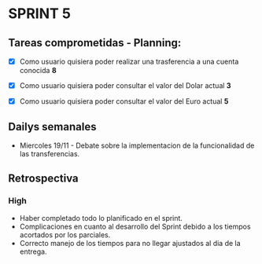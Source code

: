 # SPRINT 5

## Tareas comprometidas - Planning:
- [x] Como usuario quisiera poder realizar una trasferencia a una cuenta conocida **8**
- [x] Como usuario quisiera poder consultar el valor del Dolar actual **3**
- [x] Como usuario quisiera poder consultar el valor del Euro actual **5**


## Dailys semanales
- Miercoles 19/11 - Debate sobre la  implementacion de la funcionalidad de las transferencias.


## Retrospectiva

### High
- Haber completado todo lo planificado en el sprint.
- Complicaciones en cuanto al desarrollo del Sprint debido a los tiempos acortados por los parciales.
- Correcto manejo de los tiempos para no llegar ajustados al dia de la entrega.



